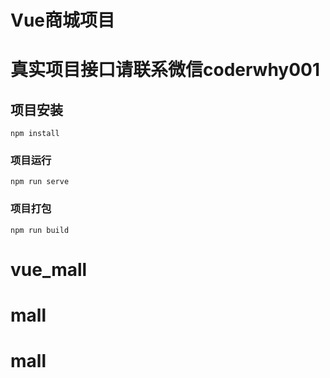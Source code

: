 # Vue商城项目

# 真实项目接口请联系微信coderwhy001

## 项目安装
```
npm install
```

### 项目运行
```
npm run serve
```

### 项目打包
```
npm run build
```

# vue_mall
# mall
# mall
